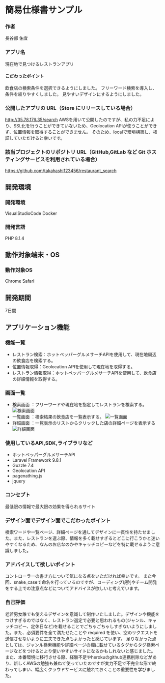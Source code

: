 # 簡易仕様書サンプル

### 作者
長谷部 佑宜
### アプリ名
現在地で見つけるレストランアプリ

#### こだわったポイント
飲食店の検索条件を選択できるようにしました。
フリーワード検索を導入し、条件を絞りやすくしました。
見やすいデザインにするようにしました。

### 公開したアプリの URL（Store にリリースしている場合）
http://35.78.176.35/search
AWSを用いて公開したのですが、私の力不足により、SSL化を行うことができていないため、Geolocation APIが使うことができず、位置情報を取得することができません。
そのため、localで環境構築し、検証していただけると幸いです。

### 該当プロジェクトのリポジトリ URL（GitHub,GitLab など Git ホスティングサービスを利用されている場合）
https://github.com/takahashi123456/restaurant_search

## 開発環境
### 開発環境
VisualStudioCode
Docker 

### 開発言語
PHP 8.1.4

## 動作対象端末・OS
### 動作対象OS
Chrome
Safari

## 開発期間
7日間

## アプリケーション機能

### 機能一覧
- レストラン検索：ホットペッパーグルメサーチAPIを使用して、現在地周辺の飲食店を検索する。
- 位置情報取得：Geolocation APIを使用して現在地を取得する。
- レストラン情報取得：ホットペッパーグルメサーチAPIを使用して、飲食店の詳細情報を取得する。


### 画面一覧
- 検索画面 ：フリーワードや現在地を指定してレストランを検索する。
 ![検索画面](api-app/public/img/search.png)
- 一覧画面 ：検索結果の飲食店を一覧表示する。
 ![一覧画面](api-app/public/img/list.png)
- 詳細画面 ：一覧表示のリストからクリックした店の詳細ページを表示する
 ![詳細画面](api-app/public/img/detail.png)

### 使用しているAPI,SDK,ライブラリなど
- ホットペッパーグルメサーチAPI
- Laravel Framework 9.8.1
- Guzzle 7.4
- Geolocation API
- pagenathing.js
- jquery

### コンセプト
最低限の情報で最大限の効果を得られるサイト

### デザイン面でデザイン面でこだわったポイント
検索ワードや一覧ページ、詳細ページを通してデザインに一貫性を持たせました。また、レストランを選ぶ際、情報を多く載せすぎるとどこに行こうかと迷いやすくなるため、なんのお店なのかやキャッチコピーなどを特に載せるように意識しました。

### アドバイスして欲しいポイント
コントローラーの書き方について気になる点をいただければ幸いです。
また今回、snake_caseで命名を行っているのですが、コーディング規則やチーム開発をする上での注意点などについてアドバイスが欲しいと考えています。

### 自己評価
老若男女誰でも使えるデザインを意識して制作いたしました。デザインや機能をつけすぎるのではなく、レストラン選定で必要と思われるもの(ジャンル、キャッチコピー、定休日など)を載せることでごちゃごちゃしすぎないようにしました。また、必須要件を全て満たせたことや required を使い、空のリクエストを送信させないように工夫できた点もよかったと感じています。
足りなかった点としては、ジャンル検索機能や詳細ページの欄に載せているタグからタグ検索ページなどをつけるとより使いやすいサイトになるかもしれないと感じました。
また、本番環境に移行させる際、経験不足やherokuのgithub連携削除などがあり、新しくAWSの勉強も兼ねて使っていたのですが実力不足で不完全な形で終わってしまい、幅広くクラウドサービスに触れておくことの重要性を学びました。